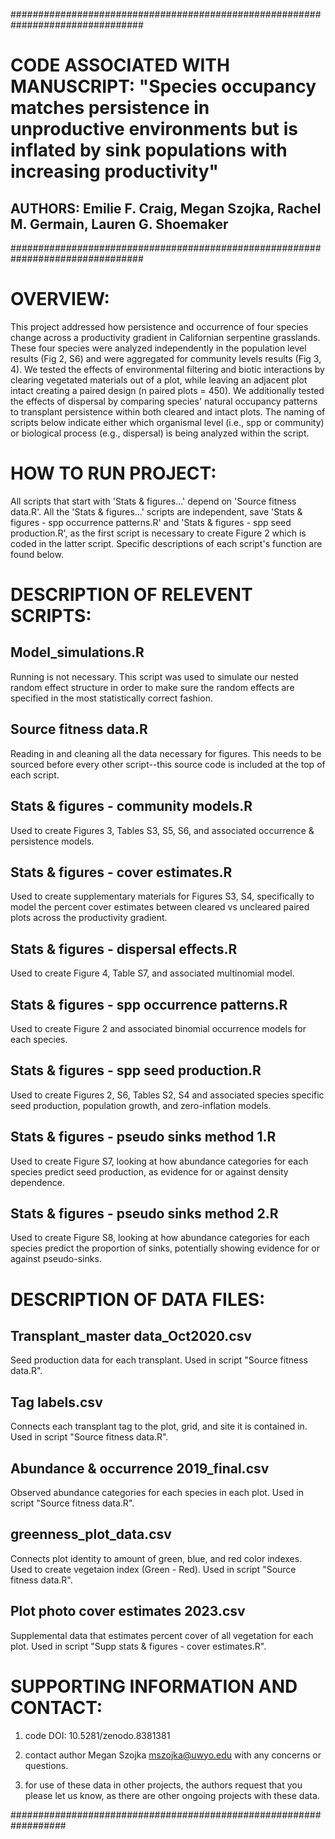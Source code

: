 ################################################################################
# CODE ASSOCIATED WITH MANUSCRIPT: "Species occupancy matches persistence in unproductive environments but is inflated by sink populations with increasing productivity"

## AUTHORS: Emilie F. Craig, Megan Szojka, Rachel M. Germain, Lauren G. Shoemaker 
################################################################################

# OVERVIEW:

This project addressed how persistence and occurrence of four species change across a productivity gradient in Californian serpentine grasslands. These four species were analyzed independently in the population level results (Fig 2, S6) and were aggregated for community levels results (Fig 3, 4). We tested the effects of environmental filtering and biotic interactions by clearing vegetated materials out of a plot, while leaving an adjacent plot intact creating a paired design (n paired plots = 450). We additionally tested the effects of dispersal by comparing species' natural occupancy patterns to transplant persistence within both cleared and intact plots. The naming of scripts below indicate either which organismal level (i.e., spp or community) or biological process (e.g., dispersal) is being analyzed within the script.

# HOW TO RUN PROJECT:

All scripts that start with 'Stats & figures...' depend on 'Source fitness data.R'. All the 'Stats & figures...' scripts are independent, save 'Stats & figures - spp occurrence patterns.R' and 'Stats & figures - spp seed production.R', as the first script is necessary to create Figure 2 which is coded in the latter script. Specific descriptions of each script's function are found below.

# DESCRIPTION OF RELEVENT SCRIPTS:

## Model_simulations.R

Running is not necessary. This script was used to simulate our nested random effect structure in order to make sure the random effects are specified in the most statistically correct fashion. 

## Source fitness data.R

Reading in and cleaning all the data necessary for figures. This needs to be sourced before every other script--this source code is included at the top of each script.

## Stats & figures - community models.R

Used to create Figures 3, Tables S3, S5, S6, and associated occurrence & persistence models. 

## Stats & figures - cover estimates.R

Used to create supplementary materials for Figures S3, S4, specifically to model the percent cover estimates between cleared vs uncleared paired plots across the productivity gradient.

## Stats & figures - dispersal effects.R

Used to create Figure 4, Table S7, and associated multinomial model.

## Stats & figures - spp occurrence patterns.R

Used to create Figure 2 and associated binomial occurrence models for each species.

## Stats & figures - spp seed production.R

Used to create Figures 2, S6, Tables S2, S4 and associated species specific seed production, population growth, and zero-inflation models.

## Stats & figures - pseudo sinks method 1.R

Used to create Figure S7, looking at how abundance categories for each species predict seed production, as evidence for or against density dependence.

## Stats & figures - pseudo sinks method 2.R

Used to create Figure S8, looking at how abundance categories for each species predict the proportion of sinks, potentially showing evidence for or against pseudo-sinks.

# DESCRIPTION OF DATA FILES:

## Transplant_master data_Oct2020.csv

Seed production data for each transplant. Used in script "Source fitness data.R".

## Tag labels.csv

Connects each transplant tag to the plot, grid, and site it is contained in. Used in script "Source fitness data.R".

## Abundance & occurrence 2019_final.csv

Observed abundance categories for each species in each plot. Used in script "Source fitness data.R".

## greenness_plot_data.csv

Connects plot identity to amount of green, blue, and red color indexes. Used to create vegetaion index (Green - Red). Used in script "Source fitness data.R".

## Plot photo cover estimates 2023.csv

Supplemental data that estimates percent cover of all vegetation for each plot. Used in script "Supp stats & figures - cover estimates.R".


# SUPPORTING INFORMATION AND CONTACT:

1. code DOI: 10.5281/zenodo.8381381

2. contact author Megan Szojka mszojka@uwyo.edu with any concerns or questions.

3. for use of these data in other projects, the authors request that you please let us know, as there are other ongoing projects with these data.

##################################################################


